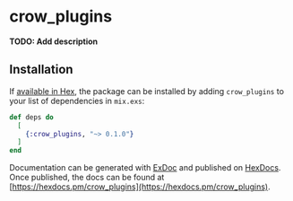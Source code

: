 # crow_plugins

**TODO: Add description**

## Installation

If [available in Hex](https://hex.pm/docs/publish), the package can be installed
by adding `crow_plugins` to your list of dependencies in `mix.exs`:

```elixir
def deps do
  [
    {:crow_plugins, "~> 0.1.0"}
  ]
end
```

Documentation can be generated with [ExDoc](https://github.com/elixir-lang/ex_doc)
and published on [HexDocs](https://hexdocs.pm). Once published, the docs can
be found at [https://hexdocs.pm/crow_plugins](https://hexdocs.pm/crow_plugins).

